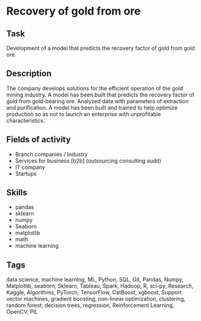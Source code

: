 # Recovery of gold from ore


## Task
Development of a model that predicts the recovery factor of gold from gold ore.

## Description
The company develops solutions for the efficient operation of the gold mining industry.
A model has been built that predicts the recovery factor of gold from gold-bearing ore. Analyzed data with parameters of extraction and purification.
A model has been built and trained to help optimize production so as not to launch an enterprise with unprofitable characteristics.

## Fields of activity

* Branch companies / Industry 
* Services for business [b2b] (outsourcing consulting audit)
* IT company
* Startups

## Skills

* pandas
* sklearn
* numpy
* Seaborn
* matplotlib
* math
* machine learning

## Tags

data science, machine learning, ML, Python, SQL, Git, Pandas, Numpy, Matplotlib, seaborn, Sklearn, Tableau, Spark, Hadoop, R, sci-py, Research, Kaggle, Algorithms, PyTorch, TensorFlow, CatBoost, xgboost, Support vector machines, gradient boosting, non-linear optimization, clustering, random forest, decision trees, regression, Reinforcement Learning, OpenCV, PIL

